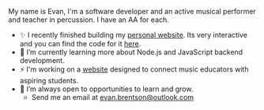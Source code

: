 My name is Evan, I'm a software developer and an active musical performer and teacher in percussion. I have an AA for each.

- ✨ I recently finished building my [personal website](https://evan.brentson.com). Its very interactive and you can find the code for it [here](https://github.com/Odysseus326/evan-brentson-website).
- 🌱 I’m currently learning more about Node.js and JavaScript backend development.
- ⚡ I'm working on a [website](https://github.com/Odysseus326/music-education-site) designed to connect music educators with aspiring students.
- 💞️ I’m always open to opportunities to learn and grow.
  - Send me an email at evan.brentson@outlook.com

<!---
Odysseus326/Odysseus326 is a ✨ special ✨ repository because its `README.md` (this file) appears on your GitHub profile.
You can click the Preview link to take a look at your changes.
--->
